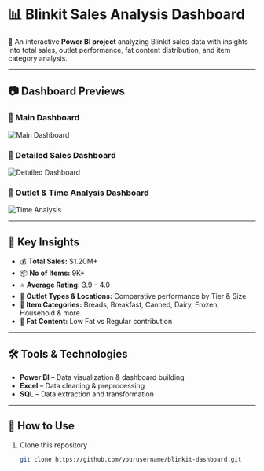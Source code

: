 # 📊 Blinkit Sales Analysis Dashboard  

🚀 An interactive **Power BI project** analyzing Blinkit sales data with insights into total sales, outlet performance, fat content distribution, and item category analysis.  

---

## 📷 Dashboard Previews  

### 🔹 Main Dashboard  
![Main Dashboard](blinkit%20main%20dasboard%20.png)

### 🔹 Detailed Sales Dashboard  
![Detailed Dashboard](blinkit%20excel%20dasboard%20.png)

### 🔹 Outlet & Time Analysis Dashboard  
![Time Analysis](Time%20Analysis.png)  

---

## 📌 Key Insights  
- 💰 **Total Sales:** $1.20M+  
- 📦 **No of Items:** 9K+  
- ⭐ **Average Rating:** 3.9 – 4.0  
- 🏬 **Outlet Types & Locations:** Comparative performance by Tier & Size  
- 🍞 **Item Categories:** Breads, Breakfast, Canned, Dairy, Frozen, Household & more  
- 🥗 **Fat Content:** Low Fat vs Regular contribution  

---

## 🛠 Tools & Technologies  
- **Power BI** – Data visualization & dashboard building  
- **Excel** – Data cleaning & preprocessing  
- **SQL** – Data extraction and transformation  

---

## 📌 How to Use  
1. Clone this repository  
   ```bash
   git clone https://github.com/yourusername/blinkit-dashboard.git
